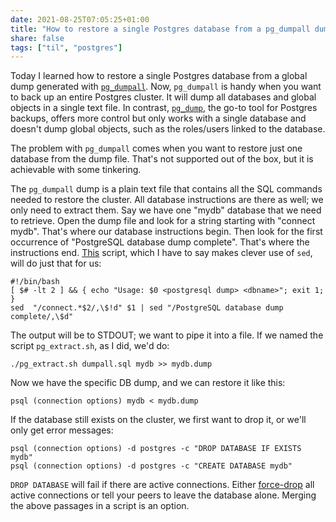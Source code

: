```yaml
---
date: 2021-08-25T07:05:25+01:00
title: "How to restore a single Postgres database from a pg_dumpall dump"
share: false
tags: ["til", "postgres"]
---
```

Today I learned how to restore a single Postgres database from a global dump
generated with [`pg_dumpall`][1]. Now, `pg_dumpall` is handy when you want to back
up an entire Postgres cluster. It will dump all databases and global objects in
a single text file. In contrast, [`pg_dump`][2], the go-to tool for Postgres
backups, offers more control but only works with a single database and doesn't
dump global objects, such as the roles/users linked to the database.

The problem with `pg_dumpall` comes when you want to restore just one database
from the dump file. That's not supported out of the box, but it is achievable
with some tinkering. 

The `pg_dumpall` dump is a plain text file that contains all the SQL commands
needed to restore the cluster. All database instructions are there as well; we
only need to extract them. Say we have one "mydb" database that we need to
retrieve. Open the dump file and look for a string starting with "connect
mydb". That's where our database instructions begin. Then look for the first
occurrence of "PostgreSQL database dump complete". That's where the
instructions end. [This][3] script, which I have to say makes clever use of `sed`,
will do just that for us:

    #!/bin/bash
    [ $# -lt 2 ] && { echo "Usage: $0 <postgresql dump> <dbname>"; exit 1; }
    sed  "/connect.*$2/,\$!d" $1 | sed "/PostgreSQL database dump complete/,\$d"

The output will be to STDOUT; we want to pipe it into a file. If we named the
script `pg_extract.sh`, as I did, we'd do:

    ./pg_extract.sh dumpall.sql mydb >> mydb.dump

Now we have the specific DB dump, and we can restore it like this:

    psql (connection options) mydb < mydb.dump

If the database still exists on the cluster, we first want to drop it, or we'll
only get error messages:

    psql (connection options) -d postgres -c "DROP DATABASE IF EXISTS mydb"
    psql (connection options) -d postgres -c "CREATE DATABASE mydb"

`DROP DATABASE` will fail if there are active connections. Either
[force-drop][4] all active connections or tell your peers to leave the database
alone. Merging the above passages in a script is an option.



 [1]: https://www.postgresql.org/docs/current/app-pg-dumpall.html
 [2]: https://www.postgresql.org/docs/current/app-pgdump.html
 [3]: https://stackoverflow.com/a/48866503/323269
 [4]: https://stackoverflow.com/a/5408501/323269
 [rss]: https://nicolaiarocci.com/index.xml
 [tw]: http://twitter.com/nicolaiarocci
 [nl]: https://buttondown.email/nicolaiarocci
